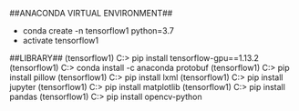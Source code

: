 ##ANACONDA VIRTUAL ENVIRONMENT##

- conda create -n tensorflow1 python=3.7
- activate tensorflow1

##LIBRARY##
(tensorflow1) C:\> pip install tensorflow-gpu==1.13.2
(tensorflow1) C:\> conda install -c anaconda protobuf
(tensorflow1) C:\> pip install pillow
(tensorflow1) C:\> pip install lxml
(tensorflow1) C:\> pip install jupyter
(tensorflow1) C:\> pip install matplotlib
(tensorflow1) C:\> pip install pandas
(tensorflow1) C:\> pip install opencv-python
